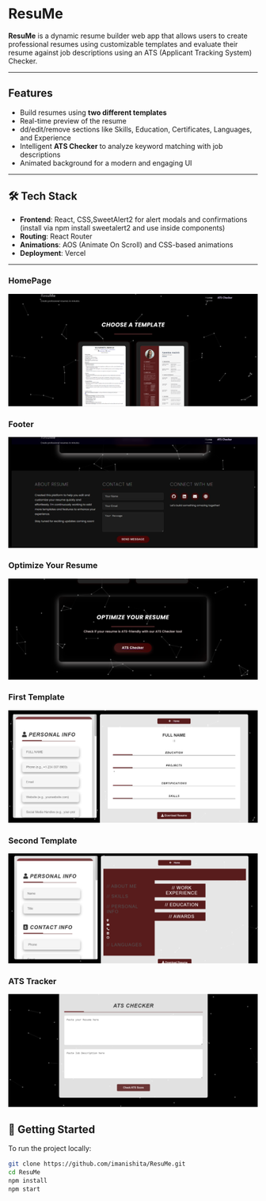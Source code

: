 # ResuMe 

**ResuMe** is a dynamic resume builder web app that allows users to create professional resumes using customizable templates and evaluate their resume against job descriptions using an ATS (Applicant Tracking System) Checker.

---

##  Features

- Build resumes using **two different templates**
- Real-time preview of the resume
- dd/edit/remove sections like Skills, Education, Certificates, Languages, and Experience
- Intelligent **ATS Checker** to analyze keyword matching with job descriptions
- Animated background for a modern and engaging UI

---

## 🛠 Tech Stack

- **Frontend**: React, CSS,SweetAlert2 for alert modals and confirmations (install via npm install sweetalert2 and use inside components)
- **Routing**: React Router
- **Animations**: AOS (Animate On Scroll) and CSS-based animations
- **Deployment**: Vercel

---
### HomePage 
![Home Page](./public/homepage.png)

### Footer
 ![Footer](./public/footeradded.png)

 ### Optimize Your Resume
 ![Optimize Your Resume](./public/optimiseyourresume.png)

###  First Template 
![First Template](./public/firsttemplate.png)

### Second Template 
![Second Template ](./public/secondtemplate.png)

###  ATS Tracker
![ATS Tracker](./public/atschecker.png)


## 🔧 Getting Started

To run the project locally:

```bash
git clone https://github.com/imanishita/ResuMe.git
cd ResuMe
npm install
npm start
